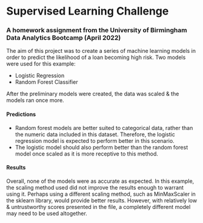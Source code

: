 # Supervised Learning Challenge
### A homework assignment from the University of Birmingham Data Analytics Bootcamp (April 2022)

The aim of this project was to create a series of machine learning models in order to predict the likelihood of a loan becoming high risk. Two models were used for this example:

 - Logistic Regression
 - Random Forest Classifier

After the preliminary models were created, the data was scaled & the models ran once more.

#### Predictions

 - Random forest models are better suited to categorical data, rather than the numeric data included in this dataset. Therefore, the logistic regression model is expected to perform better in this scenario. 
 - The logistic model should also perform better than the random forest model once scaled as it is more receptive to this method.

#### Results

Overall, none of the models were as accurate as expected. In this example, the scaling method used did not improve the results enough to warrant using it. Perhaps using a different scaling method, such as MinMaxScaler in the sklearn library, would provide better results. However, with relatively low & untrustworthy scores presented in the file, a completely different model may need to be used altogether. 
